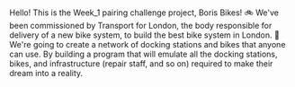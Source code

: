 Hello! This is the Week_1 pairing challenge project, Boris Bikes! :bike:
We've been commissioned by Transport for London, the body responsible for delivery of a new bike system, to build the best bike system in London. :rocket:
We're going to create a network of docking stations and bikes that anyone can use. By building a program that will emulate all the docking stations, bikes, and infrastructure (repair staff, and so on) required to make their dream into a reality.
